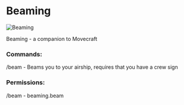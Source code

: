 # Beaming
![Beaming](https://github.com/APDevTeam/Beaming/actions/workflows/maven.yml/badge.svg)

Beaming - a companion to Movecraft

### Commands:
/beam - Beams you to your airship, requires that you have a crew sign

### Permissions:
/beam - beaming.beam
